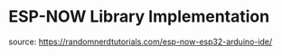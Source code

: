 # ESP-NOW Library Implementation 
source: https://randomnerdtutorials.com/esp-now-esp32-arduino-ide/
